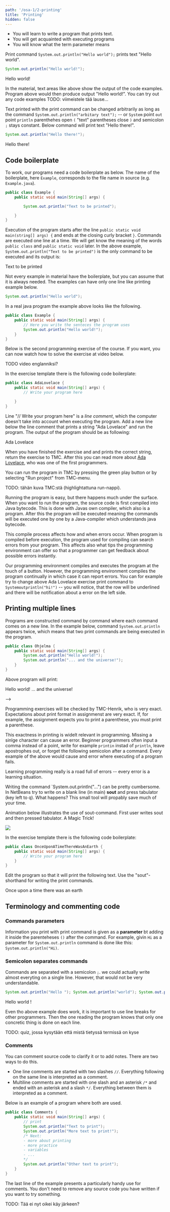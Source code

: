 ```yaml
---
path: '/osa-1/2-printing'
title: 'Printing'
hidden: false
---
```

<!-- ---
path: '/osa-1/2-tulostaminen'
title: 'Tulostaminen'
hidden: false
--- -->

<!-- <text-box variant='learningObjectives' name='Oppimistavoitteet'>

- Opit kirjoittamaan ohjelman, joka tulostaa tekstiä.
- Tutustut ohjelmien suorittamiseen.
- Tiedät mitä termillä parametri tarkoitetaan.

</text-box> -->

<text-box variant='learningObjectives' name='Learning Objectives'>

- You will learn to write a program that prints text.
- You will get acquainted with executing programs
- You will know what the term parameter means

<!-- </text-box>

Tulostuskomento `System.out.println("Hei maailma");` tulostaa tekstin "Hei maailma".

```java
System.out.println("Hei maailma!");
```

<sample-output>

Hei maailma!

</sample-output> -->

</text-box>

Print command `System.out.println("Hello world");` prints text "Hello world".

```java
System.out.println("Hello world!");
```

<sample-output>

Hello world!

</sample-output>


<!-- Yllä olevan tekstialueen näköiset kohdat materiaalissa kuvaavat koodiesimerkin tuottamaan tulostuksen. Yllä ohjelma tuottaisi siis tulostuksen "Hei maailma!". Voit kokeilla kaikkia materiaalin esimerkkejä ohjelmointiympäristössä olevassa "Hiekkalaatikko"-nimisessä tehtäväpohjassa.

Tulostuskomennon avulla tulostettavaa tekstiä voi vaihtaa mielivaltaisesti, kunhan komento `System.out.println("mielivaltainen teksti");` -- eli `System` piste `out` piste `println` sulut auki `(` "teksti" sulut kiinni `)` ja puolipiste `;` pysyy muuttumattomana. Alla oleva komento tulostaa tekstin "Hei vaan!". -->

In the material, text areas like above show the output of the code examples. Program above would then produce output "Hello world!". You can try out any code examples TODO: viimeistele tää lause...

Text printed with the print command can be changed arbitrarily as long as the command `System.out.println("arbitary text");` -- or `System` point `out` point `println` parenthehes open `(` "text" parentheses close `)` and semicolon `;` stays constant. Below command will print text "Hello there!".

<!-- ```java
System.out.println("Hei vaan!");
```

<sample-output>

Hei vaan!

</sample-output> -->

```java
System.out.println("Hello there!");
```

<sample-output>

Hello there!

</sample-output>

<!-- ## Ohjelmarunko

Ohjelmamme vaativat toimiakseen ohjelmarungon, joka näyttää seuraavalta. Rungon nimi, tässä `Esimerkki` vastaa lähdekoodin sisältävän tiedoston nimeä (esim. `Esimerkki.java`).

```java
public class Esimerkki {
    public static void main(String[] args) {

        System.out.println("Tulostettava teksti");

    }
}
``` -->

## Code boilerplate

To work, our programs need a code boilerplate as below. The name of the boilerplate, here `Example`, corresponds to the file name in source (e.g. `Example.java`).

```java
public class Example {
    public static void main(String[] args) {

        System.out.println("Text to be printed");

    }
}
```

<!-- Ohjelman suoritus alkaa riviä `public static void main(String[] args) {` seuraavalta riviltä ja päättyy sulkevaan aaltosulkuun `}`. Komennot suoritetaan yksi kerrallaan. Tulemme myöhemmin tutustumaan tarkemmin sanojen `public class` ja `public static void` merkitykseen. Yllä olevassa esimerkissä ainoa suoritettava komento on `System.out.println("Tulostettava teksti");`, jonka tulostus on seuraava.

<sample-output>

Tulostettava teksti

</sample-output>

 -->

Execution of the program starts after the line `public static void main(string[] args) {` and ends at the closing curly bracket `}`. Commands are executed one line at a time. We will get know the meaning of the words `public class` and `public static void` later. In the above example, `System.out.println("Text to be printed")` is the only command to be executed and its output is:

<sample-output>

Text to be printed

</sample-output>

<!-- <text-box variant="hint" name="Materiaalin esimerkit ja ohjelmarunko">

Materiaalin esimerkeissä ei käytetä aina ohjelmarunkoa, mutta voit olettaa, että se tarvitaan aina. Esimerkit voivat siis olla esimerkiksi yhden rivin mittaisia kuten alla oleva tulostusesimerkki.

```java
System.out.println("Hei maailma!");
```

Todellisuudessa yllä oleva esimerkki näyttää Java-kielisellä ohjelmalla kuitenkin seuraavalta.

```java
public class Esimerkki {
    public static void main(String[] args) {
        // Tänne kirjoitetaan ohjelman käyttämät lauseet
        System.out.println("Hei maailma!");
    }
}
```

</text-box> -->

<text-box variant="hint" name="Examples in material and code boilerplate">

Not every example in material have the boilerplate, but you can assume that it is always needed. The examples can have only one line like printing example below.

```java
System.out.println("Hello world");
```

In a real java program the example above looks like the following.

```java
public class Example {
    public static void main(String[] args) {
        // Here you write the senteces the program uses
        System.out.println("Hello world!");
    }
}
```

</text-box>


<!-- Alla on kurssin toinen ohjelmointitehtävä. Mikäli haluat, voit katsoa jo nyt alta olevalta videolta miten tehtävä ratkaistaan.

<youtube id="-DzOKI6iH5w"></youtube>

<programming-exercise name='Ada Lovelace' tmcname='osa01-Osa01_02.AdaLovelace'>

Tehtäväpohjassa on seuraavanlainen ohjelmarunko:

```java
public class Nimi {
    public static void main(String[] args) {
        // Kirjoita ohjelmasi tähän alle
x
    }
}
```
Rivi "// Kirjoita ohjelmasi tähän alle" on _kommenttirivi_, jota tietokone ei ota huomioon ohjelmaa suoritettaessa. Lisää kommenttirivin alle lause, joka tulostaa merkkijonon "Ada Lovelace" ja suorita ohjelma. Ohjelman tulostuksen tulee olla seuraavanlainen:

<sample-output>

Ada Lovelace

</sample-output>

Kun olet tehnyt tehtävän ja huomaat, että ohjelma tulostaa halutun merkkijonon, palauta tehtävä TMC:lle. Tutustu tämän jälkeen halutessasi lisää [Ada Lovelaceen](https://en.wikipedia.org/wiki/Ada_Lovelace), joka oli yksi ensimmäisistä ohjelmoijista.

</programming-exercise>
-->

Below is the second programming exercise of the course. If you want, you can now watch how to solve the exercise at video below.

TODO video englanniksi?
<youtube id="-DzOKI6iH5w"></youtube>

<programming-exercise name='Ada Lovelace' tmcname='part01-Part01_02.AdaLovelace'>

In the exercise template there is the following code boilerplate:

```java
public class AdaLovelace {
    public static void main(String[] args) {
        // Write your program here

    }
}
```
Line "// Write your program here" is a _line comment_, which the computer doesn't take into account when executing the program. Add a new line below the line comment that prints a string "Ada Lovelace" and run the program. The output of the program should be as following:

<sample-output>

Ada Lovelace

</sample-output>

When you have finished the exercise and and prints the correct string, return the exercise to TMC. After this you can read more about [Ada Lovelace](https://en.wikipedia.org/wiki/Ada_Lovelace), who was one of the first programmers.

</programming-exercise>



<!-- <text-box variant='hint' name='Ohjelman suorittaminen'>

Ohjelman suorittaminen tapahtuu TMC:ssä vihreää play-nappia painamalla tai valitsemalla TMC-valikosta vaihtoehdon "Run project".

TODO: tähän kuva TMC:stä (highlightattuna run-nappi).

Ohjelman suorittaminen on helppoa, mutta pinnan alla tapahtuu paljon. Kun ohjelma halutaan suorittaa, lähdekoodi käännetään ensin Java-ohjelmointikielen tavukoodiksi. Tämä kääntäminen tapahtuu Javan omalla kääntäjällä, joka on myös ohjelma. Tämän jälkeen ohjelma käynnistetään, eli siinä olevat käskyt suoritetaan yksi kerrallaan Java-kielistä tavukoodia ymmärtävän Java-tulkin toimesta.

Tämä käännösprosessi vaikuttaa siihen, miten ja milloin ohjelmien virheet ilmenevät. Kun ohjelma käännetään ennen suoritusta, kääntämiseen käytettävä ohjelma voi etsiä ohjelmasta virheitä. Tämä vaikuttaa myös ohjelmoinnissa käytetyn ohjelmointiympäristön tarjoamiin vinkkeihin, jolloin ohjelmoija voi saada palautetta ohjelmassa olevista virheistä heti.

Käytössämme oleva ohjelmointiympäristö kääntää ja suorittaa ohjelman yhdellä napinpainalluksella. Ohjelmointiympäristö kääntää ohjelmaa kuitenkin jatkuvasti, jolloin se pystyy ilmoittamaan virheistä. Kokeile vaikkapa vaihtaa yllä olevan Ada Lovelace -tehtävän tulostuslause muotoon `Systemoutprintln("hei!")` -- huomaat, että rivi alleviivataan ja sen vasemmalle puolelle tulee ilmoitus virheestä.

</text-box> -->

<text-box variant='hint' name='Running the program'>

You can run the program in TMC by pressing the green play button or by selecting "Run project" from TMC-menu.

TODO: tähän kuva TMC:stä (highlightattuna run-nappi).

Running the program is easy, but there happens much under the surface. When you want to run the program, the source code is first compiled into Java bytecode. This is done with Javas own compiler, which also is a program. After this the program will be executed meaning the commands will be executed one by one by a Java-compiler which understands java bytecode.

This compile process affects how and when errors occur. When program is compiled before execution, the program used for compiling can search errors from your program. This affects also what tips the programming environment can offer so that a programmer can get feedback about possible errors instantly.

Our programming environment compiles and executes the program at the touch of a button. However, the programming environment compiles the program continually in which case it can report errors. You can for example try to change above Ada Lovelace exercise print command to `Systemoutprintln("hi!")` -- you will notice, that the row will be underlined and there will be notification about a error on the left side.

</text-box>

<!-- ## Useamman rivin tulostaminen

Ohjelmia rakennetaan komento komennolta, missä jokainen komento tulee uudelle riville. Alla olevassa esimerkissä komento `System.out.println` esiintyy kahdesti, joka tarkoittaa sitä että ohjelmassa suoritetaan kaksi tulostuskomentoa.

```java
public class Ohjelma {
    public static void main(String[] args) {
        System.out.println("Hei maailma!");
        System.out.println("... ja maailmankaikkeus!");
    }
}
```

Yllä olevan ohjelman tulostus on seuraava.

<sample-output>

Hei maailma!
... ja maailmankaikkeus!

</sample-output> -->

## Printing multiple lines

Programs are constructed command by command where each command comes on a new line. In the example below, command `System.out.println` appears twice, which means that two print commands are being executed in the program.

```java
public class Ohjelma {
    public static void main(String[] args) {
        System.out.println("Hello world!");
        System.out.println("... and the universe!");
    }
}
```
Above program will print:

<sample-output>

Hello world!
... and the universe!

</sample-output> -->

<!--
<text-box variant='hint' name='Tarkka tarkastaja'>

Ohjelmointitehtävät tarkastaa TMC-Henrik, joka on hyvin tarkka. Tehtävänannoissa olevat toiveet tulostusmuodosta ovat tarkkoja. Jos tehtävänannossa toivotaan esimerkiksi että ohjelma tulostaa sulun, ei sulkua saa jättää tulostamatta.

Tämä tulostukseen liittyvä tarkkuus on oleellista laajemmin ohjelmoinnissa. Yhdenkin merkin puuttuminen voi johtaa virhetilanteeseen. Aloittelevat ohjelmoijat usein esimerkiksi syöttävät pilkun pisteen sijaan, kirjoittavat vaikkapa `printin` sanan `println` sijaan, jättävät tulostettavasta merkkijonosta hipsut pois, tai unohtavat komentoa seuraavan puolipisteen. Jokainen edelläolevista esimerkeistä johtaa virhetilanteeseen, missä ohjelman suoritus ei onnistu.

Ohjelmoinnin opettelu onkin oikeastaan tie täynnä virheitä -- jokainen virheviesti on myös oppimistilanne.



</text-box> -->

<text-box variant='hint' name='Exact inspector'>

Programming exercises will be checked by TMC-Henrik, who is very exact. Expectations about print format in assignmenst are very exact. If, for example, the assignment expects you to print a parenthese, you must print a parenthese.

This exactness in printing is widelt relevant in programming. Missing a sinlge character can cause an error. Beginner programmers often input a comma instead of a point, write for example `printin` instad of `println`, leave apostrophes out, or forget the following semicolon after a command. Every example of the above would cause and error where executing of a program fails.

Learning programming really is a road full of errors -- every error is a learning situation.

</text-box>
<!--
<programming-exercise name='Olipa kerran ohjelma' tmcname='osa01-Osa01_03.OlipaKerranOhjelma'>

Tehtäväpohjassa on seuraavanlainen ohjelmarunko:

```java
public class OlipaKerran {
    public static void main(String[] args) {
        // Toteuta ohjelmasi tänne

    }
}
```

Muokkaa ohjelmaa siten, että ohjelman suoritus tulostaa seuraavanlaisen tekstin. Käytä tekstin tulostamiseen kolmea `System.out.println` komentoa.

<sample-output>

Olipa
kerran
ohjelma

</sample-output>

</programming-exercise> -->


<programming-exercise name='Once upon a time' tmcname='part01-Part01_03.OnceUponATime'>

In the exercise template there is the following code boilerplate:

```java
public class OnceUponATime {
    public static void main(String[] args) {
        // Write your program here

    }
}
```

Edit the program so that it will print the following text. Use three `System.out.println` commands for printing.

<sample-output>

Once upon a time
there was
a program

</sample-output>

</programming-exercise>


<!-- <text-box variant='hint' name='Lyhenne "sout"'>

Komennon `System.out.println("...")` kirjoittaminen voi olla melko työlästä. Kokeile kirjoittaa NetBeans:iin (main:in sisään) tyhjälle riville _sout_ ja paina tabulaattoria (näppäin q:n vasemmalla puolella). Mitä tapahtuu? Tämä pieni apuväline säästänee jatkossa runsaasti aikaasi.

Alla oleva animaatio kuvaa sout-komennon käyttöä. Kun käyttäjä on kirjoittanut sout, hän painaa tabulaattoria. Taikatemppu!

![](../img/sout.gif)

</text-box> -->

<text-box>

Writing the command `System.out.println("...") can be pretty cumbersome. In NetBeans try to write on a blank line (in main) __sout__ and press tabulator (key left to q). What happens? This small tool will propably save much of your time.

Animation below illustrates the use of sout-command. First user writes sout and then pressed tabulator. A Magic Trick!

![](../img/sout.gif)

</text-box>


<!-- <programming-exercise name='Olipa kerran maa' tmcname='osa01-Osa01_04.OlipaKerranMaa'>

Tehtäväpohjassa on seuraavanlainen ohjelmarunko:

```java
public class OlipaKerranMaa {
    public static void main(String[] args) {

    }
}
```

Muokkaa ohjelmaa siten, että ohjelman suoritus tulostaa seuraavanlaisen tekstin. Käytä tässä yllä nähtyä "sout"-lyhennettä tulostuskomentojen kirjoittamiseen.

<sample-output>

Olipa
kerran
maa

</sample-output>

</programming-exercise> -->

<programming-exercise name='Once upon a time there was an earth' tmcname='part01-Part01_04.OnceUponATimeThereWasAnEarth'>

In the exercise template there is the following code boilerplate:

```java
public class OnceUponATimeThereWasAnEarth {
    public static void main(String[] args) {
        // Write your program here
    }
}
```

Edit the program so that it will print the following text. Use the "sout"-shorthand for writing the print commands.

<sample-output>

Once upon a time
there was
an earth

</sample-output>

</programming-exercise>


<!-- ## Terminologiaa ja koodin kommentointi

### Komennon parametrit

Tulostuslauseen tulostama tieto eli komennon _parametrit_ annetaan tulostuskomennolle lisäämällä ne lauseen perässä olevien sulkujen `()` sisään. Esimerkiksi `System.out.println` -komennon parametriksi annetaan merkkijono "hei" hipsujen sisällä seuraavasti: `System.out.println("hei")`.

### Puolipiste erottaa lauseet toisistaan

Puolipisteellä `;` erotetaan lauseet toisistaan. Voisimme oikeastaan kirjoittaa lähes kaiken yhdelle riville. Tämä ei ole kuitenkaan kovin ymmärrettävää.

```java
System.out.println("Hei "); System.out.println("maailma"); System.out.println("!\n");
```

<sample-output>

Hei
maailma
!

</sample-output>

Vaikka yllä oleva esimerkki toimii, on rivinvaihtojen käyttö tärkeää muita ohjelmoijia ajatellen. Tällöin ohjelman lukija tietää, että kullakin rivillä tehdään vain yksi konkreettinen asia.


TODO: quiz, jossa kysytään että mistä tietyssä termissä on kyse
 -->

## Terminology and commenting code

### Commands parameters

Information you print with print command is given as a __parameter__ bt adding it inside the parenteheses `()` after the command. For example, givin `Hi` as a parameter for `System.out.println` command is done like this: `System.out.println("Hi)`.

### Semicolon separates commands

Commands are separated with a semicolon `;`. we could actually write almost everyting on a single line. However, that would not be very understandable.

```java
System.out.println("Hello "); System.out.println("world"); System.out.println("!\n");
```

<sample-output>

Hello
world
!

</sample-output>

Even tho above example does work, it is important to use line breaks for other programmers. Then the one reading the program knows that only one concretic thing is done on each line.

TODO: quiz, jossa kysytään että mistä tietyssä termissä on kyse


<!-- ### Kommentit

Lähdekoodia voi kommentoida selkeyttääkseen sitä tai lisätäkseen muistiinpanoja kahdella eri tavalla.

- Yhden rivin kommentit aloitetaan kahdella vinoviivalla, `//`. Kaikki kahta vinoviivaa seuraava samalla rivillä oleva teksti tulkitaan kommentiksi.
- Useamman rivin kommentit aloitetaan yhdellä vinoviivalla ja tähdellä `/*` ja lopetetaan tähdellä ja vinoviivalla `*/`. Kaikki useamman rivin kommentin aloittavan ja lopettavan alueen välillä tulkitaan kommentiksi.

Alla on esimerkki ohjelmasta, jossa kumpikin kommenttityyppi on käytössä.

```java
public class Kommentteja {
    public static void main(String[] args) {
        // Tulostetaan
        System.out.println("Tulostettava teksti");
        System.out.println("Lisää tulostettavaa!");
        /* Seuraavaksi:
        - lisää tulostamisesta
        - lisää harjoittelua
        - muuttujat
        - ...
        */
        System.out.println("Muuta tulostettavaa");
    }
}
```

Esimerkin alin rivi esittelee erityisen kätevän käyttökohteen kommenteille. Kirjoitettua lähdekoodia ei tarvitse poistaa jos haluaa tilapäisesti kokeilla jotain. -->

### Comments

You can comment source code to clarify it or to add notes. There are two ways to do this.

- One line comments are started with two slashes `//`. Everything following on the same line is interpreted as a comment.
- Multiline comments are started with one slash and an asterisk `/*` and ended with an asterisk and a slash `*/`. Everything between them is interpreted as a comment.

Below is an example of a program where both are used.

```java
public class Comments {
    public static void main(String[] args) {
        // print
        System.out.println("Text to print");
        System.out.println("More text to print!");
        /* Next:
        - more about printing
        - more practice
        - variables
        - ...
        */
        System.out.println("Other text to print");
    }
}
```

The last line of the example presents a particularly handy use for comments. You don't need to remove any source code you have written if you want to try something.

TODO: Tää ei nyt oikei käy järkeen?
